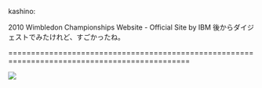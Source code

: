 <!--
id: 737448255
link: http://tumblr.atmos.org/post/737448255/kashino-2010-wimbledon-championships-website
slug: kashino-2010-wimbledon-championships-website
date: Fri Jun 25 2010 23:42:27 GMT-0700 (PDT)
publish: 2010-06-025
tags: 
title: kashino:

2010 Wimbledon Championships Website - Official Site by IBM
後からダイジェストでみたけれど、すごかったね。

-->


kashino:

2010 Wimbledon Championships Website - Official Site by IBM
後からダイジェストでみたけれど、すごかったね。

==============================================================================================

![](http://www.tumblr.com/photo/1280/atmos/737448255/1/tumblr_l4klnrMefO1qznexv)

